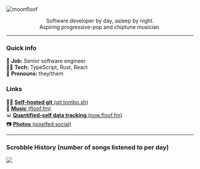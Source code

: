 ![moonfloof](https://raw.githubusercontent.com/moonfloof/moonfloof/master/moonfloof.png)
<div align="center">
Software developer by day, asleep by night.
</div>
<div align="center">
Aspiring progressive-pop and chiptune musician.
</div>

---

### Quick info

🏢 **Job:** Senior software engineer  
👨‍💻 **Tech:** TypeScript, Rust, React  
🧑 **Pronouns:** they/them  

### Links

👨‍💻 [**Self-hosted git** (git.tombo.sh)](https://git.tombo.sh/floof)  
🎵 [**Music** (floof.fm)](https://floof.fm)  
📊 [**Quantified-self data tracking** (now.floof.fm)](https://now.floof.fm)  
📷 [**Photos** (pixelfed.social)](https://pixelfed.social/i/web/profile/2014)  

---

### Scrobble History (number of songs listened to per day)

[![](https://now.floof.fm/music.svg?v=2)](https://now.floof.fm/music)
